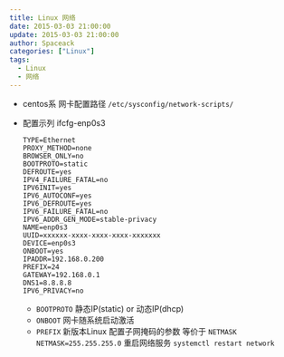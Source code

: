 ```yaml
---
title: Linux 网络
date: 2015-03-03 21:00:00
update: 2015-03-03 21:00:00
author: Spaceack
categories: ["Linux"]
tags: 
  - Linux
  - 网络
---
```


- centos系 网卡配置路径
    `/etc/sysconfig/network-scripts/`

- 配置示列 ifcfg-enp0s3
    ```
    TYPE=Ethernet
    PROXY_METHOD=none
    BROWSER_ONLY=no
    BOOTPROTO=static
    DEFROUTE=yes
    IPV4_FAILURE_FATAL=no
    IPV6INIT=yes
    IPV6_AUTOCONF=yes
    IPV6_DEFROUTE=yes
    IPV6_FAILURE_FATAL=no
    IPV6_ADDR_GEN_MODE=stable-privacy
    NAME=enp0s3
    UUID=xxxxxx-xxxx-xxxx-xxxx-xxxxxxx
    DEVICE=enp0s3
    ONBOOT=yes
    IPADDR=192.168.0.200
    PREFIX=24
    GATEWAY=192.168.0.1
    DNS1=8.8.8.8
    IPV6_PRIVACY=no
    ```
    - `BOOTPROTO` 静态IP(static) or 动态IP(dhcp)
    - `ONBOOT` 网卡随系统启动激活
    - `PREFIX` 新版本Linux 配置子网掩码的参数 等价于 `NETMASK` `NETMASK=255.255.255.0`
重启网络服务 `systemctl restart network`